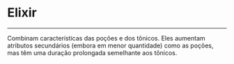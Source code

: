 # Elixir
---
Combinam características das poções e dos tônicos. Eles aumentam atributos secundários (embora em menor quantidade) como as poções, mas têm uma duração prolongada semelhante aos tônicos. 
